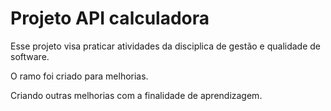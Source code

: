 # Projeto API calculadora 

Esse projeto visa praticar atividades da disciplica de gestão e qualidade de software. 

O ramo foi criado para melhorias.

Criando outras melhorias com a finalidade de aprendizagem.
